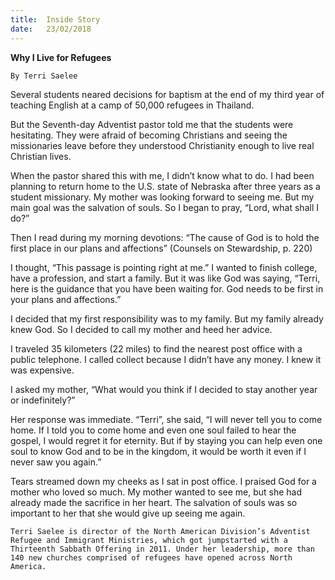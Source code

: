 ```yaml
---
title:  Inside Story
date:   23/02/2018
---
```


**Why I Live for Refugees**

`By Terri Saelee`

Several students neared decisions for baptism at the end of my third year of teaching English at a camp of 50,000 refugees in Thailand.

But the Seventh-day Adventist pastor told me that the students were hesitating. They were afraid of becoming Christians and seeing the missionaries leave before they understood Christianity enough to live real Christian lives.

When the pastor shared this with me, I didn’t know what to do. I had been planning to return home to the U.S. state of Nebraska after three years as a student missionary. My mother was looking forward to seeing me. But my main goal was the salvation of souls. So I began to pray, “Lord, what shall I do?”

Then I read during my morning devotions: “The cause of God is to hold the first place in our plans and affections” (Counsels on Stewardship, p. 220)

I thought, “This passage is pointing right at me.” I wanted to finish college, have a profession, and start a family. But it was like God was saying, “Terri, here is the guidance that you have been waiting for. God needs to be first in your plans and affections.”

I decided that my first responsibility was to my family. But my family already knew God. So I decided to call my mother and heed her advice.

I traveled 35 kilometers (22 miles) to find the nearest post office with a public telephone. I called collect because I didn’t have any money. I knew it was expensive.

I asked my mother, “What would you think if I decided to stay another year or indefinitely?”

Her response was immediate. “Terri”, she said, “I will never tell you to come home. If I told you to come home and even one soul failed to hear the gospel, I would regret it for eternity. But if by staying you can help even one soul to know God and to be in the kingdom, it would be worth it even if I never saw you again.”

Tears streamed down my cheeks as I sat in post office. I praised God for a mother who loved so much. My mother wanted to see me, but she had already made the sacrifice in her heart. The salvation of souls was so important to her that she would give up seeing me again.

`Terri Saelee is director of the North American Division’s Adventist Refugee and Immigrant Ministries, which got jumpstarted with a Thirteenth Sabbath Offering in 2011. Under her leadership, more than 140 new churches comprised of refugees have opened across North America.`
